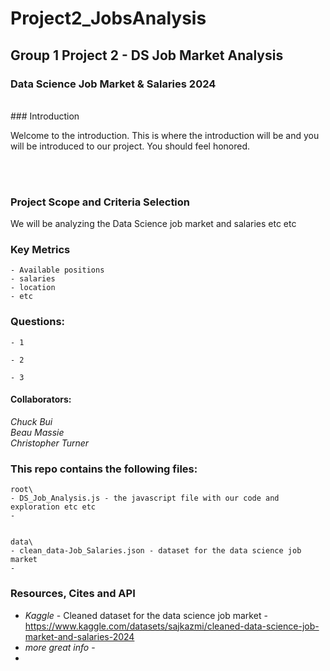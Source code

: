 # Project2_JobsAnalysis
## Group 1 Project 2 - DS Job Market Analysis

### Data Science Job Market & Salaries 2024

<br>
### Introduction

Welcome to the introduction. This is where the introduction will be and you will be introduced to our project. You should feel honored.

<br><br>
### Project Scope and Criteria Selection
We will be analyzing the Data Science job market and salaries etc etc

### Key Metrics
    - Available positions
    - salaries
    - location
    - etc

### Questions:
    - 1
  
    - 2
      
    - 3


#### Collaborators:
*Chuck Bui*<br>
*Beau Massie*<br>
*Christopher Turner*<br>
  



### This repo contains the following files:
    root\
    - DS_Job_Analysis.js - the javascript file with our code and exploration etc etc
    -

    
    data\
    - clean_data-Job_Salaries.json - dataset for the data science job market
    - 


### Resources, Cites and API
- *Kaggle* - Cleaned dataset for the data science job market - https://www.kaggle.com/datasets/sajkazmi/cleaned-data-science-job-market-and-salaries-2024
- *more great info* - 
- 
